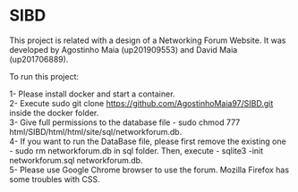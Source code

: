 # SIBD
This project is related with a design of a Networking Forum Website. 
It was developed by Agostinho Maia (up201909553) and David Maia (up201706889).

To run this project:

1- Please install docker and start a container. <br />
2- Execute sudo git clone https://github.com/AgostinhoMaia97/SIBD.git inside the docker folder. <br />
3- Give full permissions to the database file - sudo chmod 777 html/SIBD/html/html/site/sql/networkforum.db. <br />
4- If you want to run the DataBase file, please first remove the existing one - sudo rm networkforum.db in sql folder. Then, execute - sqlite3 -init networkforum.sql networkforum.db. <br />
5- Please use Google Chrome browser to use the forum. Mozilla Firefox has some troubles with CSS. <br />

